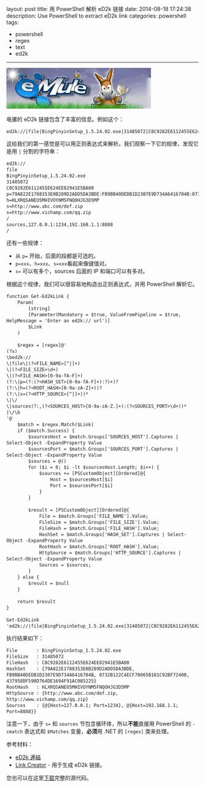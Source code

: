 layout: post
title: 用 PowerShell 解析 eD2k 链接
date: 2014-08-18 17:24:38
description: Use PowerShell to extract eD2k link
categories: powershell
tags:
- powershell
- regex
- text
- ed2k
---
![](/img/2014-08-18-use-powershell-to-exact-ed2k-link.png)

电骡的 eD2k 链接包含了丰富的信息。例如这个：

    ed2k://|file|BingPinyinSetup_1.5.24.02.exe|31485072|C8C9282E6112455E624EE82941E5BA00|p=79A822E1788353E0B289D2ADD5DA3BDE:FB9BB40DEDB1D2307E9D734A6416704B:0732B122C4ECF70065B181C92BF72400:437958DF590D764DE1694F91AC085225|h=HLXRQSANEO5MHIVOYNM5FNQOHJG3D5MP|s=http://blog.vichamp.com|s=http://www.baidu.com|/|sources,127.0.0.1:1234,192.168.1.1:8888|/

这给我们的第一感觉是可以用正则表达式来解析。我们观察一下它的规律，发现它是用 `|` 分割的字符串：

    ed2k://
    file
    BingPinyinSetup_1.5.24.02.exe
    31485072
    C8C9282E6112455E624EE82941E5BA00
    p=79A822E1788353E0B289D2ADD5DA3BDE:FB9BB40DEDB1D2307E9D734A6416704B:0732B122C4ECF70065B181C92BF72400:437958DF590D764DE1694F91AC085225
    h=HLXRQSANEO5MHIVOYNM5FNQOHJG3D5MP
    s=http://www.abc.com/def.zip
    s=http://www.vichamp.com/qq.zip
    /
    sources,127.0.0.1:1234,192.168.1.1:8888
    /

还有一些规律：

* 从 `p=` 开始，后面的段都是可选的。
* `p=xxx`、`h=xxx`、`s=xxx`看起来像键值对。
* `s=` 可以有多个，sources 后面的 IP 和端口可以有多对。

根据这个规律，我们可以很容易地构造出正则表达式，并用 PowerShell 解析它。

    function Get-Ed2kLink {
        Param(
            [string]
            [Parameter(Mandatory = $true, ValueFromPipeline = $true, HelpMessage = 'Enter an ed2k:// url')]
            $Link
        )
    
        $regex = [regex]@'
    (?x)
    \bed2k://
    \|file\|(?<FILE_NAME>[^|]+)
    \|(?<FILE_SIZE>\d+)
    \|(?<FILE_HASH>[0-9a-fA-F]+)
    (?:\|p=(?:(?<HASH_SET>[0-9a-fA-F]+):?)+)?
    (?:\|h=(?<ROOT_HASH>[0-9a-zA-Z]+))?
    (?:\|s=(?<HTTP_SOURCE>[^|]+))*
    \|\/
    \|sources(?:,(?<SOURCES_HOST>[0-9a-zA-Z.]+):(?<SOURCES_PORT>\d+))*
    |\/\b
    '@
        $match = $regex.Match($Link)
        if ($match.Success) {
            $sourcesHost = $match.Groups['SOURCES_HOST'].Captures | Select-Object -ExpandProperty Value
            $sourcesPort = $match.Groups['SOURCES_PORT'].Captures | Select-Object -ExpandProperty Value
            $sources = @()
            for ($i = 0; $i -lt $sourcesHost.Length; $i++) {
                $sources += [PSCustomObject][Ordered]@{
                    Host = $sourcesHost[$i]
                    Port = $sourcesPort[$i]
                }
            }
    
            $result = [PSCustomObject][Ordered]@{
                File = $match.Groups['FILE_NAME'].Value;
                FileSize = $match.Groups['FILE_SIZE'].Value;
                FileHash = $match.Groups['FILE_HASH'].Value;
                HashSet = $match.Groups['HASH_SET'].Captures | Select-Object -ExpandProperty Value
                RootHash = $match.Groups['ROOT_HASH'].Value;
                HttpSource = $match.Groups['HTTP_SOURCE'].Captures | Select-Object -ExpandProperty Value
                Sources = $sources;
            }
        } else {
            $result = $null
        }
    
        return $result
    }
    
    Get-Ed2kLink 'ed2k://|file|BingPinyinSetup_1.5.24.02.exe|31485072|C8C9282E6112455E624EE82941E5BA00|p=79A822E1788353E0B289D2ADD5DA3BDE:FB9BB40DEDB1D2307E9D734A6416704B:0732B122C4ECF70065B181C92BF72400:437958DF590D764DE1694F91AC085225|h=HLXRQSANEO5MHIVOYNM5FNQOHJG3D5MP|s=http://www.abc.com/def.zip|s=http://www.vichamp.com/qq.zip|/|sources,127.0.0.1:1234,192.168.1.1:8888|/'

执行结果如下：

    File       : BingPinyinSetup_1.5.24.02.exe
    FileSize   : 31485072
    FileHash   : C8C9282E6112455E624EE82941E5BA00
    HashSet    : {79A822E1788353E0B289D2ADD5DA3BDE, FB9BB40DEDB1D2307E9D734A6416704B, 0732B122C4ECF70065B181C92BF72400, 437958DF590D764DE1694F91AC085225}
    RootHash   : HLXRQSANEO5MHIVOYNM5FNQOHJG3D5MP
    HttpSource : {http://www.abc.com/def.zip, http://www.vichamp.com/qq.zip}
    Sources    : {@{Host=127.0.0.1; Port=1234}, @{Host=192.168.1.1; Port=8888}}

注意一下，由于 `s=` 和 `sources` 节包含循环体，所以**不能**直接用 PowerShell 的 `-cmatch` 表达式和 `$Matches` 变量，**必须**用 .NET 的 `[regex]` 类来处理。

参考材料：

* [eD2k 連結](http://www.emule-project.net/home/perl/help.cgi?l=16&topic_id=509&rm=show_topic)
* [Link Creator](http://prdownloads.sourceforge.net/emule/LinkCreator0.7.zip) - 用于生成 eD2k 链接。

您也可以在这里[下载](/download/Get-Ed2kLink.ps1)完整的源代码。
